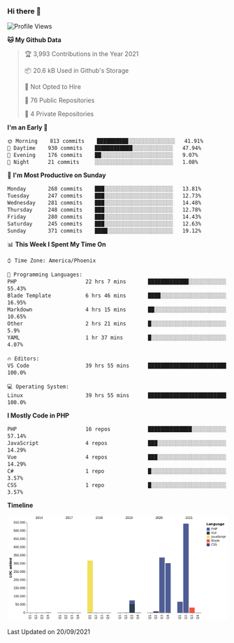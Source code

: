 ### Hi there 👋

<!--START_SECTION:waka-->
![Profile Views](http://img.shields.io/badge/Profile%20Views-5-blue)

**🐱 My Github Data** 

> 🏆 3,993 Contributions in the Year 2021
 > 
> 📦 20.6 kB Used in Github's Storage 
 > 
> 🚫 Not Opted to Hire
 > 
> 📜 76 Public Repositories 
 > 
> 🔑 4 Private Repositories  
 > 
**I'm an Early 🐤** 

```text
🌞 Morning    813 commits    ██████████░░░░░░░░░░░░░░░   41.91% 
🌆 Daytime    930 commits    ████████████░░░░░░░░░░░░░   47.94% 
🌃 Evening    176 commits    ██░░░░░░░░░░░░░░░░░░░░░░░   9.07% 
🌙 Night      21 commits     ░░░░░░░░░░░░░░░░░░░░░░░░░   1.08%

```
📅 **I'm Most Productive on Sunday** 

```text
Monday       268 commits    ███░░░░░░░░░░░░░░░░░░░░░░   13.81% 
Tuesday      247 commits    ███░░░░░░░░░░░░░░░░░░░░░░   12.73% 
Wednesday    281 commits    ███░░░░░░░░░░░░░░░░░░░░░░   14.48% 
Thursday     248 commits    ███░░░░░░░░░░░░░░░░░░░░░░   12.78% 
Friday       280 commits    ███░░░░░░░░░░░░░░░░░░░░░░   14.43% 
Saturday     245 commits    ███░░░░░░░░░░░░░░░░░░░░░░   12.63% 
Sunday       371 commits    ████░░░░░░░░░░░░░░░░░░░░░   19.12%

```


📊 **This Week I Spent My Time On** 

```text
⌚︎ Time Zone: America/Phoenix

💬 Programming Languages: 
PHP                      22 hrs 7 mins       █████████████░░░░░░░░░░░░   55.43% 
Blade Template           6 hrs 46 mins       ████░░░░░░░░░░░░░░░░░░░░░   16.95% 
Markdown                 4 hrs 15 mins       ██░░░░░░░░░░░░░░░░░░░░░░░   10.65% 
Other                    2 hrs 21 mins       █░░░░░░░░░░░░░░░░░░░░░░░░   5.9% 
YAML                     1 hr 37 mins        █░░░░░░░░░░░░░░░░░░░░░░░░   4.07%

🔥 Editors: 
VS Code                  39 hrs 55 mins      █████████████████████████   100.0%

💻 Operating System: 
Linux                    39 hrs 55 mins      █████████████████████████   100.0%

```

**I Mostly Code in PHP** 

```text
PHP                      16 repos            ██████████████░░░░░░░░░░░   57.14% 
JavaScript               4 repos             ███░░░░░░░░░░░░░░░░░░░░░░   14.29% 
Vue                      4 repos             ███░░░░░░░░░░░░░░░░░░░░░░   14.29% 
C#                       1 repo              █░░░░░░░░░░░░░░░░░░░░░░░░   3.57% 
CSS                      1 repo              █░░░░░░░░░░░░░░░░░░░░░░░░   3.57%

```


**Timeline**

![Chart not found](https://raw.githubusercontent.com/mikebronner/mikebronner/master/charts/bar_graph.png) 


 Last Updated on 20/09/2021
<!--END_SECTION:waka-->

<!--
**mikebronner/mikebronner** is a ✨ _special_ ✨ repository because its `README.md` (this file) appears on your GitHub profile.

Here are some ideas to get you started:

- 🔭 I’m currently working on ...
- 🌱 I’m currently learning ...
- 👯 I’m looking to collaborate on ...
- 🤔 I’m looking for help with ...
- 💬 Ask me about ...
- 📫 How to reach me: ...
- 😄 Pronouns: ...
- ⚡ Fun fact: ...
-->
